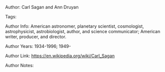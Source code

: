 Author: Carl Sagan and Ann Druyan

Tags:

Author Info:  American astronomer, planetary scientist, cosmologist, astrophysicist, astrobiologist, author, and science communicator; American writer, producer, and director.

Author Years: 1934-1996; 1949-

Author Link:  https://en.wikipedia.org/wiki/Carl_Sagan

Author Notes:


